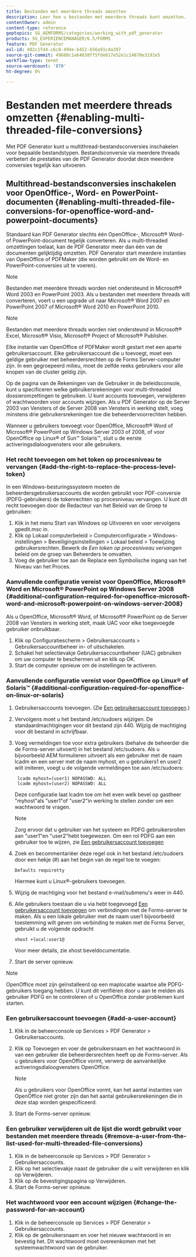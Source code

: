 ```yaml
---
title: Bestanden met meerdere threads omzetten
description: Leer hoe u bestanden met meerdere threads kunt omzetten.
contentOwner: admin
content-type: reference
geptopics: SG_AEMFORMS/categories/working_with_pdf_generator
products: SG_EXPERIENCEMANAGER/6.5/FORMS
feature: PDF Generator
exl-id: 402c1fd4-c6c8-494e-b452-b56a91c4a397
source-git-commit: 49688c1e64038ff5fde617e52e1c14878e3191e5
workflow-type: tm+mt
source-wordcount: '870'
ht-degree: 0%

---
```


# Bestanden met meerdere threads omzetten {#enabling-multi-threaded-file-conversions}

Met PDF Generator kunt u multithread-bestandsconversies inschakelen voor bepaalde bestandstypen. Bestandsconversie via meerdere threads verbetert de prestaties van de PDF Generator doordat deze meerdere conversies tegelijk kan uitvoeren.

## Multithread-bestandsconversies inschakelen voor OpenOffice-, Word- en PowerPoint-documenten {#enabling-multi-threaded-file-conversions-for-openoffice-word-and-powerpoint-documents}

Standaard kan PDF Generator slechts één OpenOffice-, Microsoft® Word- of PowerPoint-document tegelijk converteren. Als u multi-threaded omzettingen toelaat, kan de PDF Generator meer dan één van de documenten gelijktijdig omzetten. PDF Generator start meerdere instanties van OpenOffice of PDFMaker (die worden gebruikt om de Word- en PowerPoint-conversies uit te voeren).

>[!NOTE]
>
>Bestanden met meerdere threads worden niet ondersteund in Microsoft® Word 2003 en PowerPoint 2003. Als u bestanden met meerdere threads wilt converteren, voert u een upgrade uit naar Microsoft® Word 2007 en PowerPoint 2007 of Microsoft® Word 2010 en PowerPoint 2010.

>[!NOTE]
>
Bestanden met meerdere threads worden niet ondersteund in Microsoft® Excel, Microsoft® Visio, Microsoft® Project of Microsoft® Publisher.

Elke instantie van OpenOffice of PDFMaker wordt gestart met een aparte gebruikersaccount. Elke gebruikersaccount die u toevoegt, moet een geldige gebruiker met beheerdersrechten op de Forms Server-computer zijn. In een gegroepeerd milieu, moet de zelfde reeks gebruikers voor alle knopen van de cluster geldig zijn.

Op de pagina van de Rekeningen van de Gebruiker in de beleidsconsole, kunt u specificeren welke gebruikersrekeningen voor multi-threaded dossieromzettingen te gebruiken. U kunt accounts toevoegen, verwijderen of wachtwoorden voor accounts wijzigen. Als u PDF Generator op de Server 2003 van Vensters of de Server 2008 van Vensters in werking stelt, voeg minstens drie gebruikersrekeningen toe die beheerdervoorrechten hebben.

Wanneer u gebruikers toevoegt voor OpenOffice, Microsoft® Word of Microsoft® PowerPoint op Windows Server 2003 of 2008, of voor OpenOffice op Linux® of Sun™ Solaris™, sluit u de eerste activeringsdialoogvensters voor alle gebruikers.

### Het recht toevoegen om het token op procesniveau te vervangen {#add-the-right-to-replace-the-process-level-token}

In een Windows-besturingssysteem moeten de beheerdersgebruikersaccounts die worden gebruikt voor PDF-conversie (PDFG-gebruikers) de tokenrechten op procesniveau vervangen. U kunt dit recht toevoegen door de Redacteur van het Beleid van de Groep te gebruiken:

1. Klik in het menu Start van Windows op Uitvoeren en voer vervolgens gpedit.msc in.
1. Klik op Lokaal computerbeleid > Computerconfiguratie > Windows-instellingen > Beveiligingsinstellingen > Lokaal beleid > Toewijzing gebruikersrechten. Bewerk de *Een token op procesniveau vervangen* beleid om de groep van Beheerders te omvatten.
1. Voeg de gebruiker toe aan de Replace een Symbolische ingang van het Niveau van het Proces.

### Aanvullende configuratie vereist voor OpenOffice, Microsoft® Word en Microsoft® PowerPoint op Windows Server 2008 {#additional-configuration-required-for-openoffice-microsoft-word-and-microsoft-powerpoint-on-windows-server-2008}

Als u OpenOffice, Microsoft® Word, of Microsoft® PowerPoint op de Server 2008 van Vensters in werking stelt, maak UAC voor elke toegevoegde gebruiker onbruikbaar.

1. Klik op Configuratiescherm > Gebruikersaccounts > Gebruikersaccountbeheer in- of uitschakelen.
1. Schakel het selectievakje Gebruikersaccountbeheer (UAC) gebruiken om uw computer te beschermen uit en klik op OK.
1. Start de computer opnieuw om de instellingen te activeren.

### Aanvullende configuratie vereist voor OpenOffice op Linux® of Solaris™ {#additional-configuration-required-for-openoffice-on-linux-or-solaris}

1. Gebruikersaccounts toevoegen. (Zie [Een gebruikersaccount toevoegen](enabling-multi-threaded-file-conversions.md#add-a-user-account).)
1. Vervolgens moet u het bestand /etc/sudoers wijzigen. De standaardmachtigingen voor dit bestand zijn 440. Wijzig de machtiging voor dit bestand in schrijfbaar.
1. Voeg vermeldingen toe voor extra gebruikers (behalve de beheerder die de Forms-server uitvoert) in het bestand /etc/sudoers. Als u bijvoorbeeld AEM formulieren uitvoert als een gebruiker met de naam lcadm en een server met de naam myhost, en u gebruikers1 en user2 wilt imiteren, voegt u de volgende vermeldingen toe aan /etc/sudoers:

   ```shell
    lcadm myhost=(user1) NOPASSWD: ALL
    lcadm myhost=(user2) NOPASSWD: ALL
   ```

   Deze configuratie laat lcadm toe om het even welk bevel op gastheer &quot;myhost&quot;als &quot;user1&quot;of &quot;user2&quot;in werking te stellen zonder om een wachtwoord te vragen.

   >[!NOTE]
   >
   Zorg ervoor dat u gebruiker van het systeem en PDFG gebruikersrollen aan &quot;user1&quot;en &quot;user2&quot;hebt toegewezen. Om een rol PDFG aan een gebruiker toe te wijzen, zie [Een gebruikersaccount toevoegen](enabling-multi-threaded-file-conversions.md#add-a-user-account)

1. Zoek en becommentariëer deze regel ook in het bestand /etc/sudoers door een hekje (#) aan het begin van de regel toe te voegen:

   ```shell
   Defaults requiretty
   ```

   Hiermee kunt u Linux®-gebruikers toevoegen.

1. Wijzig de machtiging voor het bestand e-mail/submenu&#39;s weer in 440.
1. Alle gebruikers toestaan die u via hebt toegevoegd [Een gebruikersaccount toevoegen](enabling-multi-threaded-file-conversions.md#add-a-user-account) om verbindingen met de Forms-server te maken. Als u een lokale gebruiker met de naam user1 bijvoorbeeld toestemming wilt geven om verbinding te maken met de Forms Server, gebruikt u de volgende opdracht

   `xhost +local:user1@`

   Voor meer details, zie xhost beveldocumentatie.

1. Start de server opnieuw.

>[!NOTE]
>
OpenOffice moet zijn geïnstalleerd op een maplocatie waartoe alle PDFG-gebruikers toegang hebben. U kunt dit verifiëren door u aan te melden als gebruiker PDFG en te controleren of u OpenOffice zonder problemen kunt starten.

### Een gebruikersaccount toevoegen {#add-a-user-account}

1. Klik in de beheerconsole op Services > PDF Generator > Gebruikersaccounts.
1. Klik op Toevoegen en voer de gebruikersnaam en het wachtwoord in van een gebruiker die beheerdersrechten heeft op de Forms-server. Als u gebruikers voor OpenOffice vormt, verwerp de aanvankelijke activeringsdialoogvensters OpenOffice.

   >[!NOTE]
   >
   Als u gebruikers voor OpenOffice vormt, kan het aantal instanties van OpenOffice niet groter zijn dan het aantal gebruikersrekeningen die in deze stap worden gespecificeerd.

1. Start de Forms-server opnieuw.

### Een gebruiker verwijderen uit de lijst die wordt gebruikt voor bestanden met meerdere threads {#remove-a-user-from-the-list-used-for-multi-threaded-file-conversions}

1. Klik in de beheerconsole op Services > PDF Generator > Gebruikersaccounts.
1. Klik op het selectievakje naast de gebruiker die u wilt verwijderen en klik op Verwijderen.
1. Klik op de bevestigingspagina op Verwijderen.
1. Start de Forms-server opnieuw.

### Het wachtwoord voor een account wijzigen {#change-the-password-for-an-account}

1. Klik in de beheerconsole op Services > PDF Generator > Gebruikersaccounts.
1. Klik op de gebruikersnaam en voer het nieuwe wachtwoord in en bevestig het. Dit wachtwoord moet overeenkomen met het systeemwachtwoord van de gebruiker.
